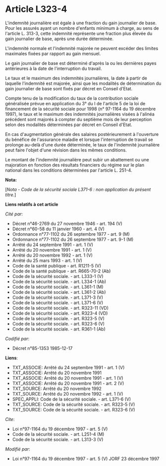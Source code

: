 # Article L323-4

L'indemnité journalière est égale   à une fraction du gain journalier de base. Pour les assurés ayant un nombre d'enfants
minimum à charge, au sens de l'article L. 313-3, cette indemnité représente une fraction plus élevée du gain journalier de
base, après une durée déterminée. 

L'indemnité normale et l'indemnité majorée ne peuvent excéder des limites maximales fixées par rapport au gain mensuel. 

Le gain journalier de base est déterminé d'après la ou les dernières payes antérieures à la date de l'interruption du
travail. 

Le taux et le maximum des indemnités journalières, la date à partir de laquelle l'indemnité est majorée, ainsi que les
modalités de détermination du gain journalier de base sont fixés par décret en Conseil d'Etat. 

Compte tenu de la modification du taux de la contribution sociale généralisée prévue en application du 3° du I de l'article 5
de la loi de financement de la sécurité sociale pour 1998 (n° 97-1164 du 19 décembre 1997), le taux et le maximum des
indemnités journalières visées à l'alinéa précédent sont majorés à compter du septième mois de leur perception selon des
modalités déterminées par décret en Conseil d'Etat. 

En cas d'augmentation générale des salaires postérieurement à l'ouverture du bénéfice de l'assurance maladie et lorsque
l'interruption de travail se prolonge au-delà d'une durée déterminée, le taux de l'indemnité journalière peut faire l'objet
d'une révision dans les mêmes conditions. 

Le montant de l'indemnité journalière peut subir un abattement ou une majoration en fonction des résultats financiers du
régime sur le plan national dans les conditions déterminées par l'article L. 251-4.

**Nota:**

[*Nota - Code de la sécurité sociale L371-6 : non application du présent titre.*]

**Liens relatifs à cet article**

_Cité par_:

  - Décret n°46-2769 du 27 novembre 1946 - art. 194 (V)
  - Décret n°60-58 du 11 janvier 1960 - art. 4 (V)
  - Ordonnance n°77-1102 du 26 septembre 1977 - art. 9 (M)
  - Ordonnance n°77-1102 du 26 septembre 1977 - art. 9-1 (M)
  - Arrêté du 24 septembre 1991 - art. 1 (V)
  - Arrêté du 20 novembre 1991 - art. 1 (V)
  - Arrêté du 20 novembre 1992 - art. 1 (V)
  - Arrêté du 25 mars 1993 - art. 1 (V)
  - Code de la santé publique - art. R1211-5 (V)
  - Code de la santé publique - art. R665-70-2 (Ab)
  - Code de la sécurité sociale. - art. L333-1 (V)
  - Code de la sécurité sociale. - art. L334-1 (Ab)
  - Code de la sécurité sociale. - art. L361-1 (M)
  - Code de la sécurité sociale. - art. L361-2 (Ab)
  - Code de la sécurité sociale. - art. L371-3 (V)
  - Code de la sécurité sociale. - art. L371-6 (V)
  - Code de la sécurité sociale. - art. R323-11 (VD)
  - Code de la sécurité sociale. - art. R323-4 (VD)
  - Code de la sécurité sociale. - art. R323-5 (V)
  - Code de la sécurité sociale. - art. R323-6 (V)
  - Code de la sécurité sociale. - art. R361-1 (Ab)

_Codifié par_:

  - Décret n°85-1353 1985-12-17

**Liens**:

  - TXT_ASSOCIE: Arrêté du 24 septembre 1991 - art. 1 (V)
  - TXT_ASSOCIE: Arrêté du 20 novembre 1991
  - TXT_ASSOCIE: Arrêté du 20 novembre 1991 - art. 1 (V)
  - TXT_ASSOCIE: Arrêté du 20 novembre 1991 - art. 2 (V)
  - TXT_SOURCE: Arrêté du 20 novembre 1992
  - TXT_SOURCE: Arrêté du 20 novembre 1992 - art. 1 (V)
  - SPEC_APPLI: Code de la sécurité sociale. - art. L371-6 (V)
  - TXT_SOURCE: Code de la sécurité sociale. - art. R323-5 (V)
  - TXT_SOURCE: Code de la sécurité sociale. - art. R323-6 (V)

_Cite_:

  - Loi n°97-1164 du 19 décembre 1997 - art. 5 (V)
  - Code de la sécurité sociale. - art. L251-4 (M)
  - Code de la sécurité sociale. - art. L313-3 (V)

_Modifié par_:

  - Loi n°97-1164 du 19 décembre 1997 - art. 5 (V) JORF 23 décembre 1997
